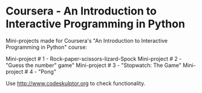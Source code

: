 Coursera - An Introduction to Interactive Programming in Python
=========================================

Mini-projects made for Coursera's "An Introduction to Interactive Programming in Python" course:

Mini-project # 1 - Rock-paper-scissors-lizard-Spock
Mini-project # 2 - "Guess the number" game"
Mini-project # 3 - "Stopwatch: The Game"
Mini-project # 4 - "Pong"

Use http://www.codeskulptor.org to check functionality.
